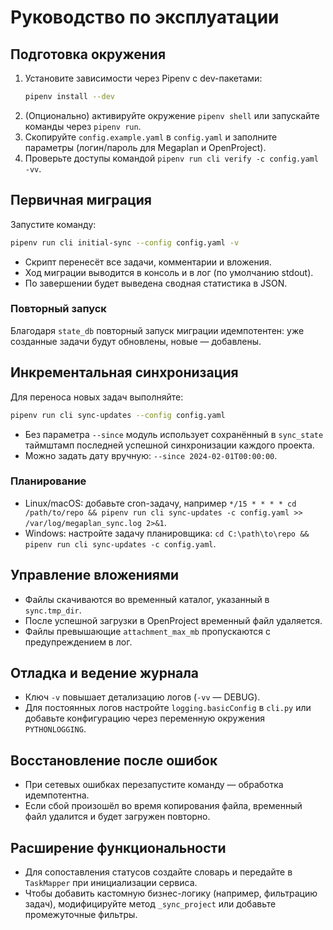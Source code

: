 # Руководство по эксплуатации

## Подготовка окружения
1. Установите зависимости через Pipenv с dev-пакетами:
   ```bash
   pipenv install --dev
   ```
2. (Опционально) активируйте окружение `pipenv shell` или запускайте команды через `pipenv run`.
3. Скопируйте `config.example.yaml` в `config.yaml` и заполните параметры (логин/пароль для Megaplan и OpenProject).
4. Проверьте доступы командой `pipenv run cli verify -c config.yaml -vv`.

## Первичная миграция
Запустите команду:
```bash
pipenv run cli initial-sync --config config.yaml -v
```
- Скрипт перенесёт все задачи, комментарии и вложения.
- Ход миграции выводится в консоль и в лог (по умолчанию stdout).
- По завершении будет выведена сводная статистика в JSON.

### Повторный запуск
Благодаря `state_db` повторный запуск миграции идемпотентен: уже созданные задачи будут обновлены, новые — добавлены.

## Инкрементальная синхронизация
Для переноса новых задач выполняйте:
```bash
pipenv run cli sync-updates --config config.yaml
```
- Без параметра `--since` модуль использует сохранённый в `sync_state` таймштамп последней успешной синхронизации каждого проекта.
- Можно задать дату вручную: `--since 2024-02-01T00:00:00`.

### Планирование
- Linux/macOS: добавьте cron-задачу, например `*/15 * * * * cd /path/to/repo && pipenv run cli sync-updates -c config.yaml >> /var/log/megaplan_sync.log 2>&1`.
- Windows: настройте задачу планировщика: `cd C:\path\to\repo && pipenv run cli sync-updates -c config.yaml`.

## Управление вложениями
- Файлы скачиваются во временный каталог, указанный в `sync.tmp_dir`.
- После успешной загрузки в OpenProject временный файл удаляется.
- Файлы превышающие `attachment_max_mb` пропускаются с предупреждением в лог.

## Отладка и ведение журнала
- Ключ `-v` повышает детализацию логов (`-vv` — DEBUG).
- Для постоянных логов настройте `logging.basicConfig` в `cli.py` или добавьте конфигурацию через переменную окружения `PYTHONLOGGING`.

## Восстановление после ошибок
- При сетевых ошибках перезапустите команду — обработка идемпотентна.
- Если сбой произошёл во время копирования файла, временный файл удалится и будет загружен повторно.

## Расширение функциональности
- Для сопоставления статусов создайте словарь и передайте в `TaskMapper` при инициализации сервиса.
- Чтобы добавить кастомную бизнес-логику (например, фильтрацию задач), модифицируйте метод `_sync_project` или добавьте промежуточные фильтры.

